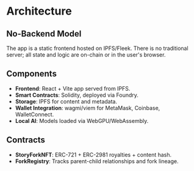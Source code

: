 
# Architecture

## No-Backend Model
The app is a static frontend hosted on IPFS/Fleek. There is no traditional server; all state and logic are on-chain or in the user's browser.

## Components
- **Frontend**: React + Vite app served from IPFS.
- **Smart Contracts**: Solidity, deployed via Foundry.
- **Storage**: IPFS for content and metadata.
- **Wallet Integration**: wagmi/viem for MetaMask, Coinbase, WalletConnect.
- **Local AI**: Models loaded via WebGPU/WebAssembly.

## Contracts
- **StoryForkNFT**: ERC-721 + ERC-2981 royalties + content hash.
- **ForkRegistry**: Tracks parent-child relationships and fork lineage.

